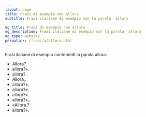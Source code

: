 ```yaml
---
layout: page
title: Frasi di esempio con allora 
subtitle: Frasi italiane di esempio con la parola  allora

og_title: Frasi di esempio con allora 
og_description: Frasi italiane di esempio con la parola  allora
og_type: website
permalink: /frasi/a/allora.html
---
```


Frasi italiane di esempio contenenti la parola allora:


- Allora?.
- allora?».
- allora?.
- Allora,.
- allora?».
- allora?».
- allora?».
- allora?»,.
- «Allora.?
- allora?».
